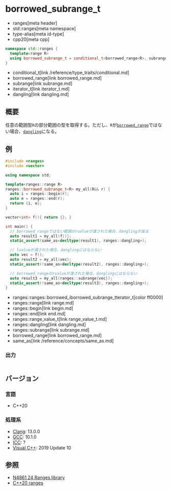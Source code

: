 # borrowed_subrange_t
* ranges[meta header]
* std::ranges[meta namespace]
* type-alias[meta id-type]
* cpp20[meta cpp]

```cpp
namespace std::ranges {
  template<range R>
  using borrowed_subrange_t = conditional_t<borrowed_range<R>, subrange<iterator_t<R>>, dangling>;
}
```
* conditional_t[link /reference/type_traits/conditional.md]
* borrowed_range[link borrowed_range.md]
* subrange[link subrange.md]
* iterator_t[link iterator_t.md]
* dangling[link dangling.md]

## 概要

任意の範囲型`R`の部分範囲の型を取得する。ただし、`R`が[`borrowed_range`](borrowed_range.md)ではない場合、[`dangling`](dangling.md)になる。


## 例
```cpp example
#include <ranges>
#include <vector>

using namespace std;

template<ranges::range R>
ranges::borrowed_subrange_t<R> my_all(R&& r) {
  auto i = ranges::begin(r);
  auto e = ranges::end(r);
  return {i, e};
}

vector<int> f(){ return {}; }

int main() {
  // borrowed_rangeではない範囲のrvalueが渡された場合、danglingが返る
  auto result1 = my_all(f());
  static_assert(same_as<decltype(result1), ranges::dangling>);

  // lvalueが渡された場合、danglingにはならない
  auto vec = f();
  auto result2 = my_all(vec);
  static_assert(!same_as<decltype(result2), ranges::dangling>);

  // borrowed_rangeのrvalueが渡された場合、danglingにはならない
  auto result3 = my_all(ranges::subrange{vec});
  static_assert(!same_as<decltype(result3), ranges::dangling>);
}
```
* ranges::ranges::borrowed_iborrowed_subrange_tterator_t[color ff0000]
* ranges::range[link range.md]
* ranges::begin[link begin.md]
* ranges::end[link end.md]
* ranges::range_value_t[link range_value_t.md]
* ranges::dangling[link dangling.md]
* ranges::subrange[link subrange.md]
* borrowed_range[link borrowed_range.md]
* same_as[link /reference/concepts/same_as.md]

### 出力
```
```

## バージョン
### 言語
- C++20

### 処理系
- [Clang](/implementation.md#clang): 13.0.0
- [GCC](/implementation.md#gcc): 10.1.0
- [ICC](/implementation.md#icc): ?
- [Visual C++](/implementation.md#visual_cpp): 2019 Update 10

## 参照
- [N4861 24 Ranges library](https://timsong-cpp.github.io/cppwp/n4861/ranges)
- [C++20 ranges](https://techbookfest.org/product/5134506308665344)
